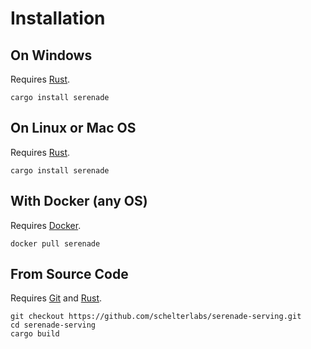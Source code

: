 Installation
===

On Windows
---

Requires [Rust](https://www.rust-lang.org/tools/install).

```console
cargo install serenade
```

On Linux or Mac OS
---

Requires [Rust](https://www.rust-lang.org/tools/install).

```console
cargo install serenade
```

With Docker (any OS)
---

Requires [Docker](https://docs.docker.com/get-docker/).

```console
docker pull serenade
```

From Source Code
---

Requires [Git](https://git-scm.com/book/en/v2/Getting-Started-Installing-Git) and [Rust](https://www.rust-lang.org/tools/install).

```console
git checkout https://github.com/schelterlabs/serenade-serving.git
cd serenade-serving
cargo build
```
